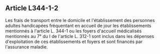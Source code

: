 ## Article L344-1-2

Les frais de transport entre le domicile et l'établissement des personnes adultes handicapées fréquentant
en accueil de jour les établissements mentionnés à l'article L. 344-1 ou les foyers d'accueil médicalisés
mentionnés au 7° du I de l'article L. 312-1 sont inclus dans les dépenses d'exploitation de ces établissements
et foyers et sont financés par l'assurance maladie.

